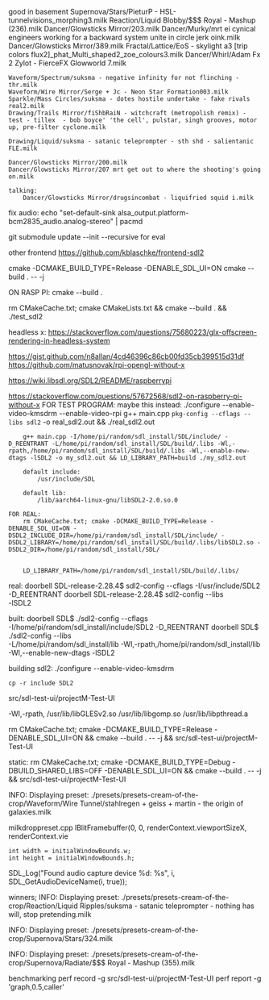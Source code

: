 good in basement
    Supernova/Stars/PieturP - HSL-tunnelvisions_morphing3.milk
    Reaction/Liquid Blobby/$$$ Royal - Mashup (236).milk
    Dancer/Glowsticks Mirror/203.milk
    Dancer/Murky/mrt ei cynical engineers working for a backward system unite in circle jerk oink.milk
    Dancer/Glowsticks Mirror/389.milk
    Fractal/Lattice/EoS - skylight a3 [trip colors flux2]_phat_Multi_shaped2_zoe_colours3.milk
    Dancer/Whirl/Adam Fx 2 Zylot -  FierceFX Glowworld 7.milk

    Waveform/Spectrum/suksma - negative infinity for not flinching - thr.milk
    Waveform/Wire Mirror/Serge + Jc - Neon Star Formation003.milk
    Sparkle/Mass Circles/suksma - dotes hostile undertake - fake rivals real2.milk
    Drawing/Trails Mirror/fiShbRaiN - witchcraft (metropolish remix) - test - tillex  - bob boyce' 'the cell', pulstar, singh grooves, motor up, pre-filter cyclone.milk

    Drawing/Liquid/suksma - satanic teleprompter - sth shd - salientanic FLE.milk

    Dancer/Glowsticks Mirror/200.milk
    Dancer/Glowsticks Mirror/207 mrt get out to where the shooting's going on.milk

    talking:
        Dancer/Glowsticks Mirror/drugsincombat - liquifried squid i.milk



fix audio:
    echo "set-default-sink alsa_output.platform-bcm2835_audio.analog-stereo" | pacmd



git submodule update --init --recursive
    for eval


other frontend
    https://github.com/kblaschke/frontend-sdl2



cmake -DCMAKE_BUILD_TYPE=Release -DENABLE_SDL_UI=ON
cmake --build . -- -j

ON RASP PI:
    cmake --build .



rm CMakeCache.txt; cmake CMakeLists.txt && cmake --build . && ./test_sdl2


headless x:
    https://stackoverflow.com/questions/75680223/glx-offscreen-rendering-in-headless-system


https://gist.github.com/n8allan/4cd46396c86cb00fd35cb399515d31df
https://github.com/matusnovak/rpi-opengl-without-x


https://wiki.libsdl.org/SDL2/README/raspberrypi


https://stackoverflow.com/questions/57672568/sdl2-on-raspberry-pi-without-x
    FOR TEST PROGRAM:
        maybe this instead: ./configure --enable-video-kmsdrm --enable-video-rpi
        g++ main.cpp `pkg-config --cflags --libs sdl2` -o real_sdl2.out && ./real_sdl2.out


        g++ main.cpp -I/home/pi/random/sdl_install/SDL/include/ -D_REENTRANT -L/home/pi/random/sdl_install/SDL/build/.libs -Wl,-rpath,/home/pi/random/sdl_install/SDL/build/.libs -Wl,--enable-new-dtags -lSDL2 -o my_sdl2.out && LD_LIBRARY_PATH=build ./my_sdl2.out

        default include:
            /usr/include/SDL

        default lib:
            /lib/aarch64-linux-gnu/libSDL2-2.0.so.0

    FOR REAL:
        rm CMakeCache.txt; cmake -DCMAKE_BUILD_TYPE=Release -DENABLE_SDL_UI=ON -DSDL2_INCLUDE_DIR=/home/pi/random/sdl_install/SDL/include/ -DSDL2_LIBRARY=/home/pi/random/sdl_install/SDL/build/.libs/libSDL2.so -DSDL2_DIR=/home/pi/random/sdl_install/SDL/


        LD_LIBRARY_PATH=/home/pi/random/sdl_install/SDL/build/.libs/ 
        





real:
    doorbell SDL-release-2.28.4$ sdl2-config --cflags
    -I/usr/include/SDL2 -D_REENTRANT
    doorbell SDL-release-2.28.4$ sdl2-config --libs  
    -lSDL2

built:
    doorbell SDL$ ./sdl2-config --cflags                           
    -I/home/pi/random/sdl_install/include/SDL2 -D_REENTRANT
    doorbell SDL$ ./sdl2-config --libs         
    -L/home/pi/random/sdl_install/lib -Wl,-rpath,/home/pi/random/sdl_install/lib -Wl,--enable-new-dtags -lSDL2


building sdl2:
    ./configure --enable-video-kmsdrm

    cp -r include SDL2



src/sdl-test-ui/projectM-Test-UI




-Wl,-rpath, /usr/lib/libGLESv2.so /usr/lib/libgomp.so /usr/lib/libpthread.a 



rm CMakeCache.txt; cmake -DCMAKE_BUILD_TYPE=Release -DENABLE_SDL_UI=ON && cmake --build . -- -j && src/sdl-test-ui/projectM-Test-UI

static:
    rm CMakeCache.txt; cmake -DCMAKE_BUILD_TYPE=Debug -DBUILD_SHARED_LIBS=OFF -DENABLE_SDL_UI=ON && cmake --build . -- -j && src/sdl-test-ui/projectM-Test-UI



INFO: Displaying preset: ./presets/presets-cream-of-the-crop/Waveform/Wire Tunnel/stahlregen + geiss + martin - the origin of galaxies.milk


milkdroppreset.cpp
lBlitFramebuffer(0, 0, renderContext.viewportSizeX, renderContext.vie

    int width = initialWindowBounds.w;
    int height = initialWindowBounds.h;

SDL_Log("Found audio capture device %d: %s", i, SDL_GetAudioDeviceName(i, true));


winners;
INFO: Displaying preset: ./presets/presets-cream-of-the-crop/Reaction/Liquid Ripples/suksma - satanic teleprompter - nothing has will, stop pretending.milk

INFO: Displaying preset: ./presets/presets-cream-of-the-crop/Supernova/Stars/324.milk

INFO: Displaying preset: ./presets/presets-cream-of-the-crop/Supernova/Radiate/$$$ Royal - Mashup (355).milk




benchmarking
perf record -g src/sdl-test-ui/projectM-Test-UI
perf report -g 'graph,0.5,caller'